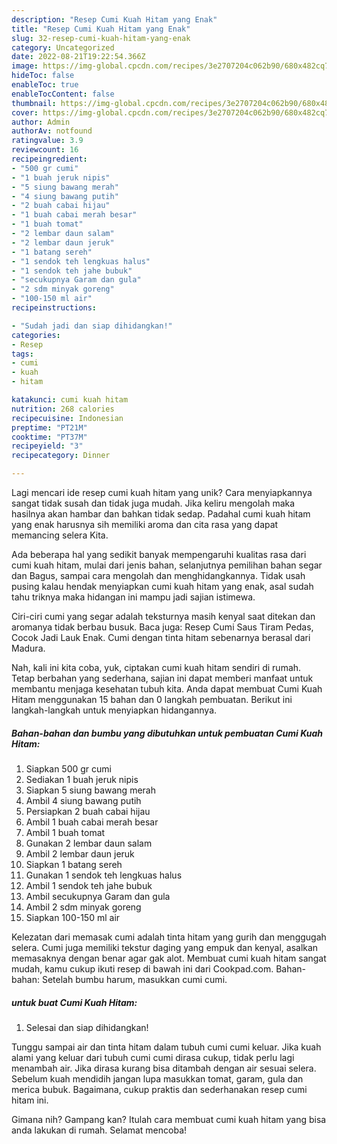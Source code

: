 ```yaml
---
description: "Resep Cumi Kuah Hitam yang Enak"
title: "Resep Cumi Kuah Hitam yang Enak"
slug: 32-resep-cumi-kuah-hitam-yang-enak
category: Uncategorized
date: 2022-08-21T19:22:54.366Z
image: https://img-global.cpcdn.com/recipes/3e2707204c062b90/680x482cq70/cumi-kuah-hitam-foto-resep-utama.jpg
hideToc: false
enableToc: true
enableTocContent: false
thumbnail: https://img-global.cpcdn.com/recipes/3e2707204c062b90/680x482cq70/cumi-kuah-hitam-foto-resep-utama.jpg
cover: https://img-global.cpcdn.com/recipes/3e2707204c062b90/680x482cq70/cumi-kuah-hitam-foto-resep-utama.jpg
author: Admin
authorAv: notfound
ratingvalue: 3.9
reviewcount: 16
recipeingredient:
- "500 gr cumi"
- "1 buah jeruk nipis"
- "5 siung bawang merah"
- "4 siung bawang putih"
- "2 buah cabai hijau"
- "1 buah cabai merah besar"
- "1 buah tomat"
- "2 lembar daun salam"
- "2 lembar daun jeruk"
- "1 batang sereh"
- "1 sendok teh lengkuas halus"
- "1 sendok teh jahe bubuk"
- "secukupnya Garam dan gula"
- "2 sdm minyak goreng"
- "100-150 ml air"
recipeinstructions:

- "Sudah jadi dan siap dihidangkan!"
categories:
- Resep
tags:
- cumi
- kuah
- hitam

katakunci: cumi kuah hitam 
nutrition: 268 calories
recipecuisine: Indonesian
preptime: "PT21M"
cooktime: "PT37M"
recipeyield: "3"
recipecategory: Dinner

---
```





Lagi mencari ide resep cumi kuah hitam yang unik? Cara menyiapkannya sangat tidak susah dan tidak juga mudah. Jika keliru mengolah maka hasilnya akan hambar dan bahkan tidak sedap. Padahal cumi kuah hitam yang enak harusnya sih memiliki aroma dan cita rasa yang dapat memancing selera Kita.





Ada beberapa hal yang sedikit banyak mempengaruhi kualitas rasa dari cumi kuah hitam, mulai dari jenis bahan, selanjutnya pemilihan bahan segar dan Bagus, sampai cara mengolah dan menghidangkannya. Tidak usah pusing kalau hendak menyiapkan cumi kuah hitam yang enak,      asal sudah tahu triknya maka hidangan ini mampu jadi sajian istimewa.














Ciri-ciri cumi yang segar adalah teksturnya masih kenyal saat ditekan dan aromanya tidak berbau busuk. Baca juga: Resep Cumi Saus Tiram Pedas, Cocok Jadi Lauk Enak. Cumi dengan tinta hitam sebenarnya berasal dari Madura.






Nah, kali ini kita coba, yuk, ciptakan cumi kuah hitam sendiri di rumah. Tetap berbahan yang sederhana, sajian ini dapat memberi manfaat untuk membantu menjaga kesehatan tubuh kita. Anda dapat membuat Cumi Kuah Hitam menggunakan 15 bahan dan 0 langkah pembuatan. Berikut ini langkah-langkah untuk menyiapkan hidangannya.

<!--inarticleads1-->

##### Bahan-bahan dan bumbu yang dibutuhkan untuk pembuatan Cumi Kuah Hitam:

1. Siapkan 500 gr cumi
1. Sediakan 1 buah jeruk nipis
1. Siapkan 5 siung bawang merah
1. Ambil 4 siung bawang putih
1. Persiapkan 2 buah cabai hijau
1. Ambil 1 buah cabai merah besar
1. Ambil 1 buah tomat
1. Gunakan 2 lembar daun salam
1. Ambil 2 lembar daun jeruk
1. Siapkan 1 batang sereh
1. Gunakan 1 sendok teh lengkuas halus
1. Ambil 1 sendok teh jahe bubuk
1. Ambil secukupnya Garam dan gula
1. Ambil 2 sdm minyak goreng
1. Siapkan 100-150 ml air


Kelezatan dari memasak cumi adalah tinta hitam yang gurih dan menggugah selera. Cumi juga memiliki tekstur daging yang empuk dan kenyal, asalkan memasaknya dengan benar agar gak alot. Membuat cumi kuah hitam sangat mudah, kamu cukup ikuti resep di bawah ini dari Cookpad.com. Bahan-bahan: Setelah bumbu harum, masukkan cumi cumi. 

<!--inarticleads2-->

#####  untuk buat Cumi Kuah Hitam:


1. Selesai dan siap dihidangkan!

Tunggu sampai air dan tinta hitam dalam tubuh cumi cumi keluar. Jika kuah alami yang keluar dari tubuh cumi cumi dirasa cukup, tidak perlu lagi menambah air. Jika dirasa kurang bisa ditambah dengan air sesuai selera. Sebelum kuah mendidih jangan lupa masukkan tomat, garam, gula dan merica bubuk. Bagaimana, cukup praktis dan sederhanakan resep cumi hitam ini. 

Gimana nih? Gampang kan? Itulah cara membuat cumi kuah hitam yang bisa anda lakukan di rumah. Selamat mencoba!
